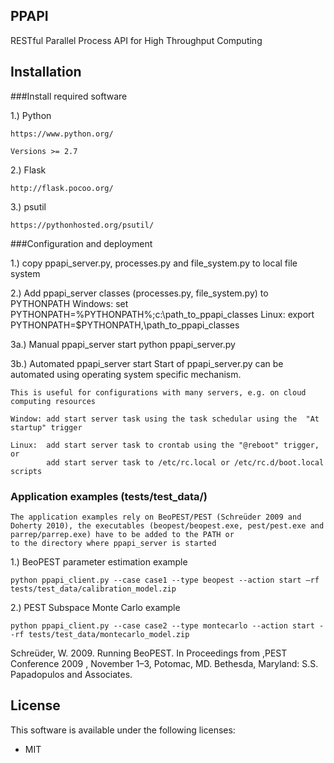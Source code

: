 ## PPAPI
RESTful Parallel Process API for High Throughput Computing


## Installation
###Install required software

1.) Python

    https://www.python.org/

    Versions >= 2.7

2.) Flask

    http://flask.pocoo.org/

3.) psutil

    https://pythonhosted.org/psutil/

###Configuration and deployment

1.) copy ppapi_server.py, processes.py and file_system.py to local file system

2.) Add ppapi_server classes (processes.py, file_system.py) to PYTHONPATH
    Windows: set PYTHONPATH=%PYTHONPATH%;c:\path_to_ppapi_classes
    Linux:   export PYTHONPATH=$PYTHONPATH,\path_to_ppapi_classes

3a.) Manual ppapi_server start
     python ppapi_server.py

3b.) Automated ppapi_server start
    Start of ppapi_server.py can be automated using operating system specific mechanism.

    This is useful for configurations with many servers, e.g. on cloud computing resources

    Window: add start server task using the task schedular using the  "At startup" trigger

    Linux:  add start server task to crontab using the "@reboot" trigger, or
            add start server task to /etc/rc.local or /etc/rc.d/boot.local scripts
    
### Application examples (tests/test_data/)
    The application examples rely on BeoPEST/PEST (Schreüder 2009 and Doherty 2010), the executables (beopest/beopest.exe, pest/pest.exe and parrep/parrep.exe) have to be added to the PATH or 
    to the directory where ppapi_server is started

1.) BeoPEST parameter estimation example

    python ppapi_client.py --case case1 --type beopest --action start –rf tests/test_data/calibration_model.zip

2.) PEST Subspace Monte Carlo example 

    python ppapi_client.py --case case2 --type montecarlo --action start --rf tests/test_data/montecarlo_model.zip

Schreüder, W. 2009. Running BeoPEST. In Proceedings from ,PEST Conference 2009 , November 1–3, Potomac, MD. Bethesda, Maryland: S.S. Papadopulos and Associates.
## License

This software is available under the following licenses:

  * MIT
